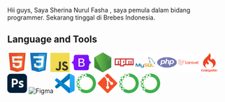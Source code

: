 Hii guys, Saya Sherina Nurul Fasha 
, saya pemula dalam bidang programmer. Sekarang tinggal di Brebes Indonesia.
<br>
## Language and Tools
<img src="https://github.com/devicons/devicon/blob/master/icons/html5/html5-original.svg" alt="HTML5" width="45" height="45"> 
<img src="https://github.com/devicons/devicon/blob/master/icons/css3/css3-original.svg" alt="CSS3" width="45" height="45"> 
<img src="https://github.com/devicons/devicon/blob/master/icons/javascript/javascript-original.svg" alt="Javascript" width="45" height="45"> <img src="https://github.com/devicons/devicon/blob/master/icons/bootstrap/bootstrap-original.svg" alt="Bootstrap" width="45" height="45"> <img src="https://github.com/devicons/devicon/blob/master/icons/nodejs/nodejs-original.svg" alt="NodeJS" width="45" height="45"> 
<img src="https://github.com/devicons/devicon/blob/master/icons/npm/npm-original-wordmark.svg" alt="NPM" width="45" height="45"> 
<img src="https://github.com/devicons/devicon/blob/master/icons/mysql/mysql-original-wordmark.svg" alt="MySQL" width="45" height="45">
<img src="https://github.com/devicons/devicon/blob/master/icons/php/php-plain.svg" alt="PHP" width="45" height="45">
<img src="https://github.com/devicons/devicon/blob/master/icons/laravel/laravel-original-wordmark.svg" alt="Laravel" width="45" height="45">
<img src="https://github.com/devicons/devicon/blob/master/icons/codeigniter/codeigniter-plain-wordmark.svg" alt="CodeIgniter" width="45" height="45">
<img src="https://github.com/devicons/devicon/blob/master/icons/photoshop/photoshop-plain.svg" alt="Photoshop" width="45" height="45">
<img src="[https://github.com/devicons/devicon/blob/master/icons/nodejs/nodejs-original.svg](https://github.com/devicons/devicon/blob/master/icons/figma/figma-original.svg)" alt="Figma" width="45" height="45">
<img src="https://github.com/devicons/devicon/blob/master/icons/vscode/vscode-original.svg" alt="VSCode" width="45" height="45">
<img src="https://github.com/devicons/devicon/blob/master/icons/anaconda/anaconda-original.svg" alt="Anaconda" width="45" height="45">
<img src="https://github.com/devicons/devicon/blob/master/icons/git/git-original.svg" alt="GIT" width="45" height="45">
<img src="https://github.com/devicons/devicon/blob/master/icons/anaconda/anaconda-original.svg" alt="Anaconda" width="45" height="45">
<img src="https://github.com/devicons/devicon/blob/master/icons/anaconda/anaconda-original.svg" alt="Anaconda" width="45" height="45">
